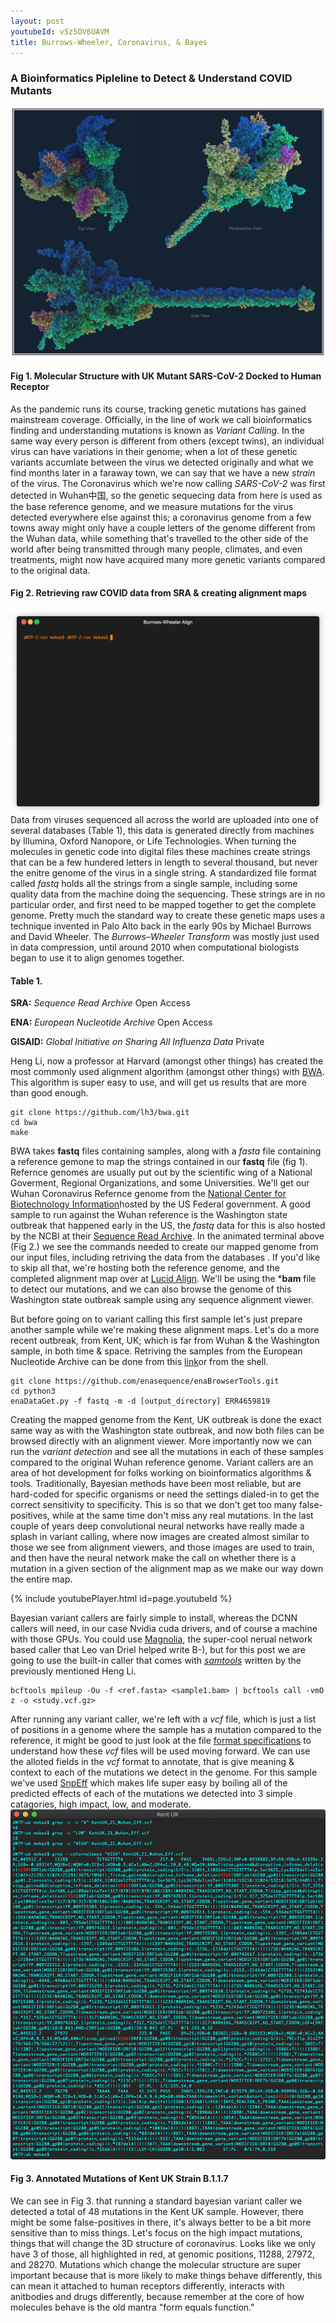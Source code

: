 ```yaml
---
layout: post
youtubeId: v5z5OV6UAVM
title: Burrows-Wheeler, Coronavirus, & Bayes
---
```

### A Bioinformatics Pipleline to Detect & Understand COVID Mutants
![mutantcov](/images/composite_border.png "Mutant SARS-CoV-2 ACE2 Receptor Complex")
#### Fig 1. Molecular Structure with UK Mutant SARS-CoV-2 Docked to Human Receptor
As the pandemic runs its course, tracking genetic mutations has gained mainstream coverage. Officially, in the line of work we call bioinformatics finding and understanding mutations is known as *Variant Calling*. In the same way every person is different from others (except twins), an individual virus can have variations in their genome; when a lot of these genetic variants accumlate between the virus we detected originally and what we find months later in a faraway town, we can say that we have a new *strain* of the virus. The Coronavirus which we're now calling *SARS-CoV-2* was first detected in Wuhan中国, so the genetic sequecing data from here is used as the base reference genome, and we measure mutations for the virus detected everywhere else against this; a coronavirus genome from a few towns away might only have a couple letters of the genome different from the Wuhan data, while something that's travelled to the other side of the world after being transmitted through many people, climates, and even treatments, might now have acquired many more genetic variants compared to the original data.
#### Fig 2. Retrieving raw COVID data from SRA & creating alignment maps
![samtools tview](/images/render1612723995528-min.gif "SARS-CoV-2 Aligned")
Data from viruses sequenced all across the world are uploaded into one of several databases (Table 1), this data is generated directly from machines by Illumina, Oxford Nanopore, or Life Technologies. When turning the molecules in genetic code into digital files these machines create strings that can be a few hundered letters in length to several thousand, but never the enitre genome of the virus in a single string. A standardized file format called *fastq* holds all the strings from a single sample, including some quality data from the machine doing the sequencing. These strings are in no particular order, and first need to be mapped together to get the complete genome. Pretty much the standard way to create these genetic maps uses a technique invented in Palo Alto back in the early 90s by  Michael Burrows and David Wheeler. The *Burrows–Wheeler Transform* was mostly just used in data compression, until around 2010 when computational biologists began to use it to align genomes together.

#### Table 1.
**SRA:** *Sequence Read Archive* Open Access

**ENA:** *European Nucleotide Archive* Open Access

**GISAID:** *Global Initiative on Sharing All Influenza Data* Private

Heng Li, now a professor at Harvard (amongst other things) has created the most commonly used alignment algorithm (amongst other things) with [BWA](https://github.com/lh3/bwa). This algorithm is super easy to use, and will get us results that are more than good enough. 

    git clone https://github.com/lh3/bwa.git
    cd bwa
    make

BWA takes **fastq** files containing samples, along with a *fasta* file containing a reference gemone to map the strings contained in our **fastq** file (fig 1). Refernce genomes are usually put out by the scientific wing of a National Goverment, Regional Organizations, and some Universities. We'll get our Wuhan Coronavirus Refernce genome from the [National Center for Biotechnology Information](https://www.ncbi.nlm.nih.gov/nuccore/1798174254)hosted by the US Federal government. A good sample to run against the Wuhan reference is the Washington state outbreak that happened early in the US, the *fastq* data for this is also hosted by the NCBI at their [Sequence Read Archive](https://trace.ncbi.nlm.nih.gov/Traces/sra/?run=SRR11278092). In the animated terminal above (Fig 2.) we see the commands needed to create our mapped genome from our input files, including retriving the data from the databases . If you'd like to skip all that, we're hosting both the reference genome, and the completed alignment map over at [Lucid Align](https://lucidalign.com/#cov). We'll be using the ***bam** file to detect our mutations, and we can also browse the genome of this Washington state outbreak sample using any sequence alignment viewer.

But before going on to variant calling this first sample let's just prepare another sample while we're making these alignment maps. Let's do a more recent outbreak, from Kent, UK; which is far from Wuhan & the Washington sample, in both time & space. Retriving the samples from the European Nucleotide Archive can be done from this [link](https://www.ebi.ac.uk/ena/browser/view/ERR4659819)or from the shell. 

    git clone https://github.com/enasequence/enaBrowserTools.git
    cd python3
    enaDataGet.py -f fastq -m -d [output_directory] ERR4659819

Creating the mapped genome from the Kent, UK outbreak is done the exact same way as with the Washington state outbreak, and now both files can be browsed directly with an alignment viewer. More importantly now we can run the *variant detection* and see all the mutations in each of these samples compared to the original Wuhan reference genome. Variant callers are an area of hot development for folks working on bioinformatics algorithms & tools. Traditionally, Bayesian methods have been most reliable, but are hard-coded for specific organisms or need the settings dialed-in to get the correct sensitivity to specificity. This is so that we don't get too many false-positives, while at the same time don't miss any real mutations. In the last couple of years deep convolutional neural networks have really made a splash in variant calling, where now images are created almost similar to those we see from alignment viewers, and those images are used to train, and then have the neural network make the call on whether there is a mutation in a given section of the alignment map as we make our way down the entire map.

{% include youtubePlayer.html id=page.youtubeId %}

Bayesian variant callers are fairly simple to install, whereas the DCNN callers will need, in our case Nvidia cuda drivers, and of course a machine with those GPUs. You could use [Magnolia](https://magnolia.sh/), the super-cool nerual network based caller that Leo van Driel helped write B-), but for this post we are going to use the built-in caller that comes with [*samtools*](http://www.htslib.org/download/) written by the previously mentioned Heng Li.

    bcftools mpileup -Ou -f <ref.fasta> <sample1.bam> | bcftools call -vmO z -o <study.vcf.gz>

After running any variant caller, we're left with a *vcf* file, which is just a list of positions in a genome where the sample has a mutation compared to the reference, it might be good to just look at the file [format specifications](https://samtools.github.io/hts-specs/VCFv4.2.pdf) to understand how these *vcf* files will be used moving forward. We can use the alloted fields in the *vcf* format to annotate, that is give meaning & context to each of the mutations we detect in the genome. For this sample we've used [SnpEff](https://pcingola.github.io/SnpEff/users_of_snpeff/) which makes life super easy by boiling all of the predicted effects of each of the mutations we detected into 3 simple catagories, high impact, low, and moderate. 
![Annotated VCF](/images/eff_kent.png "High Impact mutation in Kent UK sample")
#### Fig 3. Annotated Mutations of Kent UK Strain B.1.1.7
We can see in Fig 3. that running a standard bayesian variant caller we detected a total of 48 mutations in the Kent UK sample. However, there might be some false-positives in there, it's always better to be a bit more sensitive than to miss things. Let's focus on the high impact mutations, things that will change the 3D structure of coronavirus. Looks like we only have 3 of those, all highlighted in red, at genomic positions, 11288, 27972, and 28270. Mutations which change the molecular structure are super important because that is more likely to make things behave differently, this can mean it attached to human receptors differently, interacts with anitbodies and drugs differently, because remember at the core of how molecules behave is the old mantra "form equals function." 
